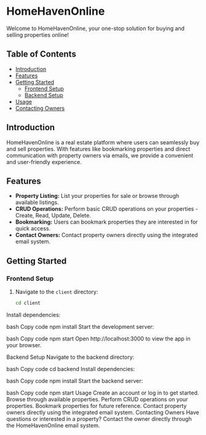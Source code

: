 # HomeHavenOnline

Welcome to HomeHavenOnline, your one-stop solution for buying and selling properties online!

## Table of Contents
- [Introduction](#introduction)
- [Features](#features)
- [Getting Started](#getting-started)
  - [Frontend Setup](#frontend-setup)
  - [Backend Setup](#backend-setup)
- [Usage](#usage)
- [Contacting Owners](#contacting-owners)

## Introduction

HomeHavenOnline is a real estate platform where users can seamlessly buy and sell properties. With features like bookmarking properties and direct communication with property owners via emails, we provide a convenient and user-friendly experience.

## Features

- **Property Listing:** List your properties for sale or browse through available listings.
- **CRUD Operations:** Perform basic CRUD operations on your properties - Create, Read, Update, Delete.
- **Bookmarking:** Users can bookmark properties they are interested in for quick access.
- **Contact Owners:** Contact property owners directly using the integrated email system.

## Getting Started

### Frontend Setup

1. Navigate to the `client` directory:
   ```bash
   cd client
Install dependencies:

bash
Copy code
npm install
Start the development server:

bash
Copy code
npm start
Open http://localhost:3000 to view the app in your browser.

Backend Setup
Navigate to the backend directory:

bash
Copy code
cd backend
Install dependencies:

bash
Copy code
npm install
Start the backend server:

bash
Copy code
npm start
Usage
Create an account or log in to get started.
Browse through available properties.
Perform CRUD operations on your properties.
Bookmark properties for future reference.
Contact property owners directly using the integrated email system.
Contacting Owners
Have questions or interested in a property? Contact the owner directly through the HomeHavenOnline email system.